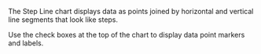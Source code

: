 The Step Line chart displays data as points joined by horizontal and vertical line segments that look like steps. 

Use the check boxes at the top of the chart to display data point markers and labels.
